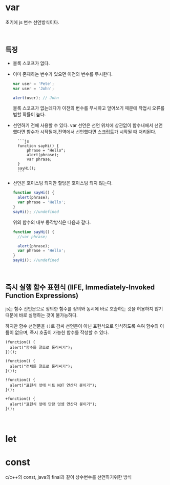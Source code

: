 # var

초기에 js 변수 선언방식이다.

<br>

## 특징

- 블록 스코프가 없다.

- 이미 존재하는 변수가 있으면 이전의 변수를 무시한다.

  ```js
  var user = 'Pete';
  var user = 'John';

  alert(user); // John
  ```

  블록 스코프가 없는데다가 이전의 변수를 무시하고 덮어쓰기 때문에 작업시 오류를 범할 확률이 높다.

- 선언하기 전에 사용할 수 있다.
  var 선언은 선언 위치에 상관없이 함수내에서 선언했다면 함수가 시작될때,전역에서 선언했다면 스크립트가 시작될 때 처리된다.

        ```js
        function sayHi() {
            phrase = "Hello";
            alert(phrase);
            var phrase;
        }
        sayHi();
        ```

- 선언은 호이스팅 되지만 할당은 호이스팅 되지 않는다.

  ```js
  function sayHi() {
    alert(phrase);
    var phrase = 'Hello';
  }
  sayHi(); //undefined
  ```

  위의 함수의 내부 동작방식은 다음과 같다.

  ```js
  function sayHi() {
    //var phrase;

    alert(phrase);
    var phrase = 'Hello';
  }
  sayHi(); //undefined
  ```

<br>

## 즉시 실행 함수 표현식 (IIFE, Immediately-Invoked Function Expressions)

js는 함수 선언문으로 정의한 함수를 정의와 동시에 바로 호출하는 것을 허용하지 않기 때문에 바로 실행하는 것이 불가능하다.

하지만 함수 선언문을 `()`로 감싸 선언문이 아닌 표현식으로 인식하도록 속여 함수의 이름이 없으며, 즉시 호출이 가능한 함수를 작성할 수 있다.

```
(function() {
  alert("함수를 괄호로 둘러싸기");
})();

(function() {
  alert("전체를 괄호로 둘러싸기");
}());

!function() {
  alert("표현식 앞에 비트 NOT 연산자 붙이기");
}();

+function() {
  alert("표현식 앞에 단항 덧셈 연산자 붙이기");
}();
```

<br>

# let

# const

c/c++의 const, java의 final과 같이 상수변수를 선언하기위한 방식

